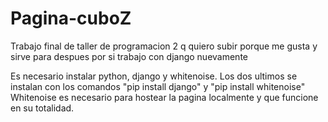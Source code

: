 # Pagina-cuboZ
Trabajo final de taller de programacion 2 q quiero subir porque me gusta y sirve para despues por si trabajo con django nuevamente

Es necesario instalar python, django y whitenoise.
Los dos ultimos se instalan con los comandos "pip install django" y "pip install whitenoise"
Whitenoise es necesario para hostear la pagina localmente y que funcione en su totalidad.
